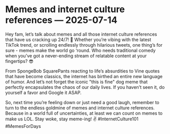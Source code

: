 # Memes and internet culture references — 2025-07-14

Hey fam, let’s talk about memes and all those internet culture references that have us cracking up 24/7! 🤣 Whether you’re vibing with the latest TikTok trend, or scrolling endlessly through hilarious tweets, one thing’s for sure - memes make the world go ‘round. Who needs traditional comedy when you’ve got a never-ending stream of relatable content at your fingertips? 😎

From SpongeBob SquarePants reacting to life’s absurdities to Vine quotes that have become classics, the internet has birthed an entire new language of humor. And let’s not forget the iconic "this is fine" dog meme that perfectly encapsulates the chaos of our daily lives. If you haven’t seen it, do yourself a favor and Google it ASAP.

So, next time you’re feeling down or just need a good laugh, remember to turn to the endless goldmine of memes and internet culture references. Because in a world full of uncertainties, at least we can count on memes to make us LOL. Stay woke, stay meme-ing! ✌️ #InternetCulture101 #MemesForDays